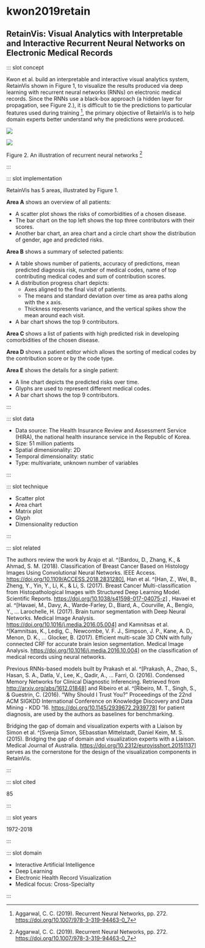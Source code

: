 # kwon2019retain

## RetainVis: Visual Analytics with Interpretable and Interactive Recurrent Neural Networks on Electronic Medical Records

<Paper>

::: slot concept

Kwon et al. build an interpretable and interactive visual analytics system, RetainVis shown in Figure 1, to visualize the results produced via deep learning with recurrent neural networks (RNNs) on electronic medical records. Since the RNNs use a black-box approach (a hidden layer for propagation, see Figure 2.), it is difficult to tie the predictions to particular features used during training [^rnn], the primary objective of RetainVis is to help domain experts better understand why the predictions were produced.

<div class="center">

![](https://share.henry.wang/mKKFAL/mY2ceqzHxx+)

![](https://share.henry.wang/Ctm7WK/R3XmNL5clt+)

Figure 2. An illustration of recurrent neural networks [^rnn]

[^rnn]: Aggarwal, C. C. (2019). Recurrent Neural Networks, pp. 272. https://doi.org/10.1007/978-3-319-94463-0_7

</div>

:::

::: slot implementation

RetainVis has 5 areas, illustrated by Figure 1.

**Area A** shows an overview of all patients:

- A scatter plot shows the risks of comorbidities of a chosen disease.
- The bar chart on the top left shows the top three contributors with their scores.
- Another bar chart, an area chart and a circle chart show the distribution of gender, age and predicted risks.

**Area B** shows a summary of selected patients:

- A table shows number of patients, accuracy of predictions, mean predicted diagnosis risk, number of medical codes, name of top contributing medical codes and sum of contribution scores.
- A distribution progress chart depicts:
    - Axes aligned to the final visit of patients.
    - The means and standard deviation over time as area paths along with the x axis.
    - Thickness represents variance, and the vertical spikes show the mean around each visit.
- A bar chart shows the top 9 contributors.

**Area C** shows a list of patients with high predicted risk in developing comorbidities of the chosen disease.

**Area D** shows a patient editor which allows the sorting of medical codes by the contribution score or by the code type.

**Area E** shows the details for a single patient:

- A line chart depicts the predicted risks over time.
- Glyphs are used to represent different medical codes.
- A bar chart shows the top 9 contributors.

:::

::: slot data

- Data source: The Health Insurance Review and Assessment Service (HIRA), the national health insurance service in the Republic of Korea.
- Size: 51 million patients
- Spatial dimensionality: 2D
- Temporal dimensionality: static
- Type: multivariate, unknown number of variables

:::

::: slot technique

- Scatter plot
- Area chart
- Matrix plot
- Glyph
- Dimensionality reduction

:::

::: slot related

The authors review the work by Arajo et al. ^[Bardou, D., Zhang, K., & Ahmad, S. M. (2018). Classification of Breast Cancer Based on Histology Images Using Convolutional Neural Networks. IEEE Access. https://doi.org/10.1109/ACCESS.2018.2831280], Han et al. ^[Han, Z., Wei, B., Zheng, Y., Yin, Y., Li, K., & Li, S. (2017). Breast Cancer Multi-classification from Histopathological Images with Structured Deep Learning Model. Scientific Reports. https://doi.org/10.1038/s41598-017-04075-z] , Havaei et al. ^[Havaei, M., Davy, A., Warde-Farley, D., Biard, A., Courville, A., Bengio, Y., … Larochelle, H. (2017). Brain tumor segmentation with Deep Neural Networks. Medical Image Analysis. https://doi.org/10.1016/j.media.2016.05.004] and Kamnitsas et al. ^[Kamnitsas, K., Ledig, C., Newcombe, V. F. J., Simpson, J. P., Kane, A. D., Menon, D. K., … Glocker, B. (2017). Efficient multi-scale 3D CNN with fully connected CRF for accurate brain lesion segmentation. Medical Image Analysis. https://doi.org/10.1016/j.media.2016.10.004] on the classification of medical records using neural networks.

Previous RNNs-based models built by Prakash et al. ^[Prakash, A., Zhao, S., Hasan, S. A., Datla, V., Lee, K., Qadir, A., … Farri, O. (2016). Condensed Memory Networks for Clinical Diagnostic Inferencing. Retrieved from http://arxiv.org/abs/1612.01848] and Ribeiro et al. ^[Ribeiro, M. T., Singh, S., & Guestrin, C. (2016). “Why Should I Trust You?” Proceedings of the 22nd ACM SIGKDD International Conference on Knowledge Discovery and Data Mining - KDD ’16. https://doi.org/10.1145/2939672.2939778] for patient diagnosis, are used by the authors as baselines for benchmarking.

Bridging the gap of domain and visualization experts with a Liaison by Simon et al. ^[Svenja Simon, SEbasstian Mittelstadt, Daniel Keim, M. S. (2015). Bridging the gap of domain and visualization experts with a Liaison. Medical Journal of Australia. https://doi.org/10.2312/eurovisshort.20151137] serves as the cornerstone for the design of the visualization components in RetainVis.

:::

::: slot cited

85

:::

::: slot years

1972-2018

:::

::: slot domain

- Interactive Artificial Intelligence
- Deep Learning
- Electronic Health Record Visualization
- Medical focus: Cross-Specialty

:::

</Paper>
